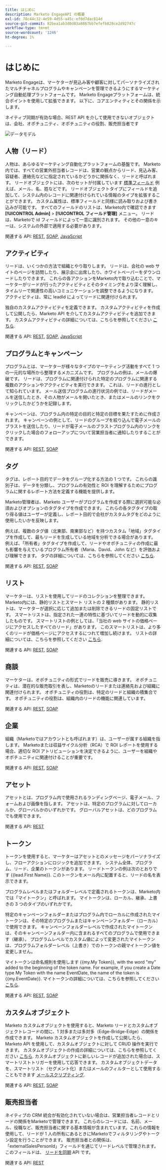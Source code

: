 ```yaml
---
title: はじめに
description: Marketo EngageAPI の概要
exl-id: 78c44c32-4e59-4d55-a45c-ef0d7dac814d
source-git-commit: 82bea1ab3d0d83a8867bb7efefb828ce2d92747c
workflow-type: tm+mt
source-wordcount: '1246'
ht-degree: 1%

---
```


# はじめに

Marketo Engageは、マーケターが見込み客や顧客に対してパーソナライズされたマルチチャネルプログラムやキャンペーンを管理できるようにするマーケティング自動処理プラットフォームです。 Marketo Engageプラットフォームは、統合ポイントを使用して拡張できます。 以下に、コアエンティティとその関係を示します。

ネイティブ同期が有効な場合、REST API を介して使用できないオブジェクトは、会社、オポチュニティ、オポチュニティの役割、販売担当者です

![データモデル](assets/data_model.png)

## 人物（リード）

人物は、あらゆるマーケティング自動化プラットフォームの基盤です。 Marketo内では、すべての営業外担当者レコードは、営業の観点からリード、見込み客、容疑者、連絡先などに指定されているかどうかに関係なく、リードと呼ばれます。 リードオブジェクトには、次のセットが付属しています [標準フィールド](https://developer.adobe.com/marketo-apis/api/mapi/#tag/Leads/operation/getLeadFieldsUsingGET) 例えば、メール、名、姓などです。 リードオブジェクトタイプにフィールドを追加して、システム内のレコードに関連付けられている情報のタイプを拡張することができます。 カスタム属性は、標準フィールドと同様に読み取りおよび書き込みが可能です。 すべてのフィールドのリストは、Marketo内で確認できます **[!UICONTROL Admin]** > **[!UICONTROL フィールド管理]** メニュー。 リードは、Marketoで id フィールドによって一意に識別されます。 その他の一意のキーは、システムの外部で適用する必要があります。

関連する API: [REST](https://developer.adobe.com/marketo-apis/api/mapi/#tag/Leads), [SOAP](soap-api/leads.md), [JavaScript](javascript-api/lead-tracking.md#lead-tracking-api)

## アクティビティ

リードは、いくつかの方法で組織とやり取りします。 リードは、会社の web サイトのページを訪問したり、展示会に出席したり、ホワイトペーパーをダウンロードしたりできます。 これらの各アクションをMarketo内で取り込むことで、マーケターがリードが行ったアクティビティとそのタイミングをより深く理解し、タイムリーで関連性の高いコミュニケーションを調整できるようになります。 アクティビティは、常に leadId によってリードに関連付けられます。

独自のカスタムアクティビティを定義できます。 カスタムアクティビティを作成して公開したら、Marketo API を介してカスタムアクティビティを追加できます。 カスタムアクティビティの詳細については、こちらを参照してください [こちら](https://experienceleague.adobe.com/en/docs/marketo/using/product-docs/administration/marketo-custom-activities/understanding-custom-activities).

関連する API: [REST](https://developer.adobe.com/marketo-apis/api/mapi/#tag/Activities), [SOAP](soap-api/activities.md), [JavaScript](javascript-api/lead-tracking.md#munchkin-behavior)

## プログラムとキャンペーン

プログラムとは、マーケターが様々なタイプのマーケティング活動をすべて 1 つの一元的な場所から整理するメカニズムです。 プログラムの例は、メールの爆破です。 リードは、プログラムに関連付けられた特定のプログラムに関連する複数のアクションやアクティビティを実行できます。 これは、リードの進行として知られています。 メール送信プログラムの進行状況の例では、リードがメールを送信したとき、その人物がメールを開いたとき、またはメールのリンクをクリックしたかどうかを記録します。

キャンペーンは、プログラム内の特定の目的と特定の目標を果たすために作成されます。 キャンペーンの例として、リードのグループを絞り込んで電子メールのブラストを送信したり、リードが電子メールのブラストプログラム内のリンクをクリックした場合のフォローアップについて営業担当者に通知したりすることができます。

関連する API: [REST](https://developer.adobe.com/marketo-apis/api/mapi/#tag/Campaigns), [SOAP](soap-api/getcampaignsforsource.md)

## タグ

タグは、レポート目的でデータをグループ化する方法の 1 つです。 これらの識別子は、データを分類し、プログラムの有効性と ROI を理解するためにプログラムに関するレポート方法を定義する機能を提供します。

Marketo管理者は、Marketo ユーザーがプログラムを作成する際に選択可能な必須およびオプションのタグタイプを作成できます。 これらの各タグタイプの取り得る値はユーザーが定義し、レポート目的で会社がカスタムタグをどのように使用したいかを反映します。

例えば、複数のタグ値（北東部、南東部など）を持つカスタム「地域」タグタイプを作成して、最もリードを生成している地域を分析できる場合があります。 例えば、「所有者」タグタイプを作成して、リードやオポチュニティの作成に最も影響を与えているプログラム所有者（Maria、David、John など）を評価および理解できます。 タグの詳細については、こちらを参照してください [こちら](https://experienceleague.adobe.com/en/docs/marketo/using/product-docs/core-marketo-concepts/programs/working-with-programs/understanding-tags).

関連する API: [REST](https://developer.adobe.com/marketo-apis/api/asset/), [SOAP](soap-api/gettags.md)

## リスト

マーケターは、リストを使用してリードのコレクションを整理できます。 Marketo内には、静的リストとスマート リストの 2 種類があります。 静的リストは、マーケターが選択に応じて追加または削除できるリードの固定リストです。 スマートリストは、指定された一連の特性に基づいてリードを動的に収集したものです。 スマートリストの例としては、「当社の web サイトの価格ページにアクセスしたすべてのリード」があります。 このスマートリストは、より多くのリードが価格ページにアクセスするにつれて増加し続けます。 リストの詳細については、こちらを参照してください [こちら](https://experienceleague.adobe.com/en/docs/marketo/using/home).

関連する API: [REST](https://developer.adobe.com/marketo-apis/api/asset/#tag/Static-Lists), [SOAP](soap-api/getimporttoliststatus.md)

## 商談

マーケターは、オポチュニティの形式でリードを販売に導きます。 オポチュニティは、潜在的な販売取引を表し、Marketoのリードまたは連絡先および組織に関連付けられます。 オポチュニティの役割は、特定のリードと組織の積集合です。 オポチュニティの役割は、組織内のリードの機能に関連しています。

関連する API: [REST](https://developer.adobe.com/marketo-apis/api/mapi/#tag/Opportunities), [SOAP](soap-api/getmobjects.md)

## 企業

組織（Marketoではアカウントとも呼ばれます）は、ユーザーが属する組織を指します。 Marketoまたは収益サイクル分析（RCA）で ROI レポートを使用する場合、適切な ROI アトリビューションを決定できるように、ユーザーを組織やオポチュニティに関連付けることが重要です。

関連する API: [REST](https://developer.adobe.com/marketo-apis/api/mapi/#tag/Companies), [SOAP](soap-api/leads.md)

## アセット

アセットとは、プログラム内で使用されるランディングページ、電子メール、フォームおよび画像を指します。 アセットは、特定のプログラムに対してローカルか、グローバルかのいずれかです。 グローバルアセットは、どのプログラムでも使用できます。

関連する API: [REST](https://developer.adobe.com/marketo-apis/api/asset/)

## トークン

トークンを使用すると、マーケターはアセットとのメッセージをパーソナライズし、フローアクションにロジックを追加できます。 システム全体、プログラム、リード、企業のトークンがあります。 リードトークンの例は次のとおりです {{lead.First Name}}. このトークンをメール内に配置すると、リードの名を表示できます。

プログラムレベルまたはフォルダーレベルで定義されるトークンは、Marketo内では「マイトークン」と呼ばれます。 マイトークンは、ローカル、継承、上書きの 3 つのタイプのいずれかです。

特定のキャンペーンフォルダーまたはプログラム内でローカルに作成されたマイトークンは、その特定のプログラムまたはキャンペーンフォルダー（ローカル）で使用できます。 キャンペーンフォルダーレベルで作成されたマイトークンは、そのキャンペーンフォルダー内に含まれるすべてのプログラムで使用できます（継承）。 プログラムレベルでカスタム値によって変更されたマイトークンは、プログラムフォルダーレベル（上書き）でのトークンの親マイトークン値を変更しません。

マイトークンは命名規則を使用します {{my.My Token}}, with the word "my" added to the beginning of the token name. For example, if you create a Date type My Token with the name EventDate, the name of the token is {{my.EventDate}}. マイトークンの詳細については、こちらを参照してください [こちら](https://experienceleague.adobe.com/en/docs/marketo/using/product-docs/core-marketo-concepts/programs/tokens/understanding-my-tokens-in-a-program).

関連する API: [REST](https://developer.adobe.com/marketo-apis/api/asset/#tag/Tokens), [SOAP](soap-api/getcampaignsforsource.md)

## カスタムオブジェクト

Marketo カスタムオブジェクトを使用すると、Marketo リードとカスタムオブジェクトレコードの間に、1 対多または多対多（Edge-Bridge-Edge）の関係を作成できます。 Marketo カスタムオブジェクトを作成して公開したら、Marketo API を使用して、カスタムオブジェクトに対して CRUD 操作を実行できます。 カスタムオブジェクトの作成の詳細については、こちらを参照してください [こちら](https://experienceleague.adobe.com/en/docs/marketo/using/home). カスタムオブジェクトに新しいレコードが追加された場合は、スマートリストトリガーを使用して応答できます。 カスタムオブジェクトデータを、スマートリスト（セグメント化）またはメールのフィルターとして使用することもできます [メールスクリプティング](email-scripting.md).

関連する API: [REST](https://developer.adobe.com/marketo-apis/api/mapi/#tag/Custom-Objects), [SOAP](soap-api/custom-objects.md)

## 販売担当者

ネイティブの CRM 統合が有効化されていない場合は、営業担当者レコードとリードの関係をMarketoで管理できます。 これらのレコードには、名前、メール、役職など、販売担当者に関する基本情報が含まれています。これらの情報を使用して、リードが 1 人の所有にあるときにMarketoでフィルタリングやトークン設定を行うことができます。 販売担当者との関係は、「externalSalesPersonId」フィールドを通じてリードレベルで管理されます。このフィールドは、 [リードを同期](https://developer.adobe.com/marketo-apis/api/mapi/#tag/Leads/operation/syncLeadUsingPOST) API です。

関連する API: [REST](https://developer.adobe.com/marketo-apis/api/mapi/#tag/Sales-Persons)
